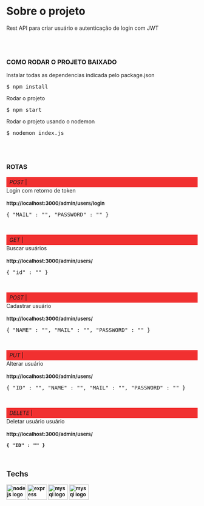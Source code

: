 <h1 align="left">Sobre o projeto</h1>

<p align="left">Rest API para criar usuário e autenticação de login com JWT</p>
<br>
<br>
<h3 align="left">COMO RODAR O PROJETO BAIXADO</h3>

<p align="left">Instalar todas as dependencias indicada pelo package.json <br>
<div class="highlight highlight-text-shell-session notranslate position-relative overflow-auto" dir="auto">
  <pre>$ <span class="pl-s1">npm install</span></pre>
</div>

Rodar o projeto<br>

<div class="highlight highlight-text-shell-session notranslate position-relative overflow-auto" dir="auto">
  <pre>$ <span class="pl-s1">npm start</span></pre>
</div>

Rodar o projeto usando o nodemon <br>
<div class="highlight highlight-text-shell-session notranslate position-relative overflow-auto" dir="auto">
  <pre>$ <span class="pl-s1">nodemon index.js</span></pre>
</div>
</p>

<br>
<br>

<h3 align="left">ROTAS</h3>

<p align="left"><span style="display: block; padding: 5px 8px; background-color: #F13030"><i>POST </i> |</span>  Login com retorno de token<br><br><strong style="font-size: 13px;">http://localhost:3000/admin/users/login</strong><br>
  <div class="highlight highlight-text-shell-session notranslate position-relative overflow-auto" dir="auto">
    <pre><span class="pl-s1">{ "MAIL" : "", "PASSWORD" : "" }</span></pre>
  </div>
</p>
<br>
<p align="left"><span style="display: block; padding: 5px 8px; background-color: #F13030"><i>GET</i> |</span> Buscar usuários<br><br><strong style="font-size: 13px;">http://localhost:3000/admin/users/</strong><br>
  <div class="highlight highlight-text-shell-session notranslate position-relative overflow-auto" dir="auto">
    <pre><span class="pl-s1">{ "id" : "" }</span></pre>
  </div>
</p>
<br>
<p align="left"><span style="display: block; padding: 5px 8px; background-color: #F13030"><i>POST</i> |</span> Cadastrar usuário<br><br><strong style="font-size: 13px;">http://localhost:3000/admin/users/</strong><br>
  <div class="highlight highlight-text-shell-session notranslate position-relative overflow-auto" dir="auto">
    <pre><span class="pl-s1">{ "NAME" : "", "MAIL" : "", "PASSWORD" : "" }</span></pre>
  </div>
</p>
<br>
<p align="left"><span style="display: block; padding: 5px 8px; background-color: #F13030"><i>PUT</i> |</span> Alterar usuário<br><br><strong style="font-size: 13px;">http://localhost:3000/admin/users/</strong><br>
  <div class="highlight highlight-text-shell-session notranslate position-relative overflow-auto" dir="auto">
    <pre><span class="pl-s1">{ "ID" : "", "NAME" : "", "MAIL" : "", "PASSWORD" : "" }</span></pre>
  </div>
</p>
<br>
<p align="left"><span style="display: block; padding: 5px 8px; background-color: #F13030"><i>DELETE</i> |</span> Deletar usuário usuário<br><br><strong style="font-size: 13px;">http://localhost:3000/admin/users/<strong><br>
  <div class="highlight highlight-text-shell-session notranslate position-relative overflow-auto" dir="auto">
    <pre><span class="pl-s1">{ "ID" : "" }</span></pre>
  </div>
</p>
<br>
<h2 align="left">Techs</h2>

<div align="left">
  <img src="https://cdn.jsdelivr.net/gh/devicons/devicon/icons/nodejs/nodejs-original.svg" height="40" width="52" alt="nodejs logo"  />
  <img src="https://cdn.jsdelivr.net/gh/devicons/devicon/icons/express/express-original.svg" height="40" width="52" alt="express logo"  />
  <img src="https://cdn.jsdelivr.net/gh/devicons/devicon/icons/mysql/mysql-original-wordmark.svg" height="40" width="52" alt="mysql logo"  />
  <img src="https://jwt.io/img/logo.svg" height="40" width="52" alt="mysql logo"  />
</div>
